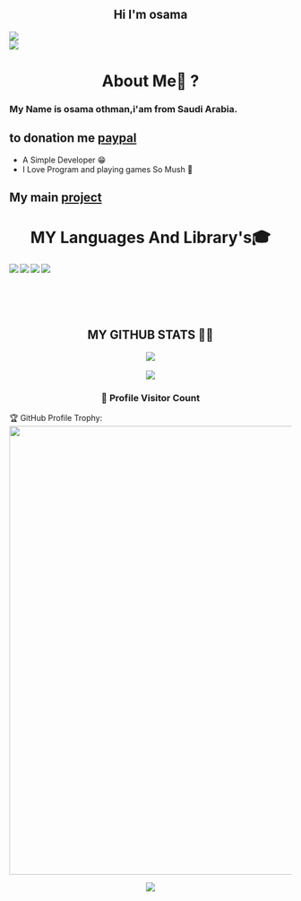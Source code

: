 <h2 align="center">Hi I'm osama</h2>

  <img align="center" src="https://discord.c99.nl/widget/theme-2/.png"/> 

  <br/>
    <img src="https://komarev.com/ghpvc/?username=osama-hakami"/>
</div>
<h1 align="center"> About Me🤔 ?</h1> 
<h3>My Name is osama othman,i'am from Saudi Arabia. </h3>
<h2>to donation me <a href="https://www.paypal.me/osama2900">paypal</a></h2>


- A Simple Developer 😁
- I Love Program and playing games So Mush 🤙
<h2>My main <a href="https://discord.gg/jAa5hrbk3c">project</a></h2>
<h1 id="skills" align="center">MY Languages And Library's🎓</h1> 

<img align="left" src="https://img.icons8.com/color/48/000000/python.png"/>
<img align="left" src="https://img.icons8.com/color/48/000000/flask.png"/>
<img align="left" src="https://img.icons8.com/color/48/000000/html-5--v1.png"/>
<img align="left" src="https://img.icons8.com/color/48/000000/css3"/>
<br>
<br>
<br>
<br>
<br>
 <h2 align="center">MY GITHUB STATS 👨‍💻</h1>
  <div align="center">
  <img  src="https://github-readme-stats.vercel.app/api?username=osama-hakami&show_icons=true&theme=tokyonight"/>
<br />
<br />
    <img  src="https://github-readme-stats.vercel.app/api/top-langs/?username=osama-hakami&layout=compac&langs_count=8t&theme=tokyonight"/>
</div>
<div align=center>
  <h3><b>📍 Profile Visitor Count</b></h3>
</div>
    

🏆 GitHub Profile Trophy:
<a href="https://github.com/ryo-ma/github-profile-trophy">
  <img width=800 src="https://github-profile-trophy.vercel.app/?username=osama-hakami&column=8&theme=darkhub&no-frame=true&no-bg=true"/>
</a>

<p align="center" >   
  <img src="https://profile-counter.glitch.me/osama-hakami/count.svg" />  
</p>
